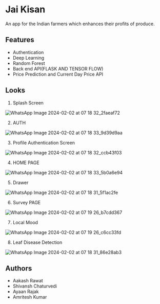 # Jai Kisan

An app for the Indian farmers which enhances their profits of produce.



## Features
- Authentication
- Deep Learning
- Random Forest
- Back end API(FLASK AND TENSOR FLOW)
- Price Prediction and Current Day Price API






## Looks
1. Splash Screen

   
![WhatsApp Image 2024-02-02 at 07 18 32_2faeaf72](https://github.com/Shivansh722/jai_kisan/assets/113300509/5429458a-2695-4473-b1ad-dad4240fdcc3)





2. AUTH

![WhatsApp Image 2024-02-02 at 07 18 33_9d39d9aa](https://github.com/Shivansh722/jai_kisan/assets/113300509/6cb08cbe-2a84-4ad9-be81-b71ed36f44fd)



3. Profile Authentication Screen



![WhatsApp Image 2024-02-02 at 07 18 32_ccb43f03](https://github.com/Shivansh722/jai_kisan/assets/113300509/88fbe14f-098f-41a4-b362-c9b22a7aafe3)


4. HOME PAGE

![WhatsApp Image 2024-02-02 at 07 18 33_5b0a6e94](https://github.com/Shivansh722/jai_kisan/assets/113300509/15509699-68fc-4466-b021-2f589a1d8833)

5. Drawer

![WhatsApp Image 2024-02-02 at 07 18 31_5f1ac2fe](https://github.com/Shivansh722/jai_kisan/assets/113300509/f6a4c127-9320-4f09-a36c-f43cc2717a60)

6. Survey PAGE

![WhatsApp Image 2024-02-02 at 07 19 26_b7cdd367](https://github.com/Shivansh722/jai_kisan/assets/113300509/fe041478-fd6a-42ee-b1a4-a21e114777c0)

7. Local Mood


![WhatsApp Image 2024-02-02 at 07 19 26_c6cc33fd](https://github.com/Shivansh722/jai_kisan/assets/113300509/e5807978-c783-4fdb-91d5-715f11d7fea8)

8. Leaf Disease Detection

![WhatsApp Image 2024-02-02 at 07 18 31_86e28ab3](https://github.com/Shivansh722/jai_kisan/assets/113300509/b34f395f-7cfd-44ac-9657-1e89c35ad117)









## Authors

- Aakash Rawat
- Shivansh Chaturvedi
- Ayaan Rajak
- Amritesh Kumar
